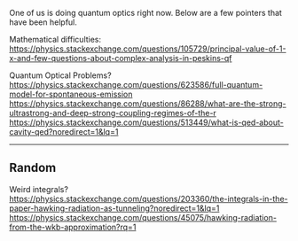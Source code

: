 One of us is doing quantum optics right now. Below are a few pointers that have been helpful.

Mathematical difficulties:  
https://physics.stackexchange.com/questions/105729/principal-value-of-1-x-and-few-questions-about-complex-analysis-in-peskins-qf

Quantum Optical Problems?  
https://physics.stackexchange.com/questions/623586/full-quantum-model-for-spontaneous-emission  
https://physics.stackexchange.com/questions/86288/what-are-the-strong-ultrastrong-and-deep-strong-coupling-regimes-of-the-r  
https://physics.stackexchange.com/questions/513449/what-is-qed-about-cavity-qed?noredirect=1&lq=1  


_________________________________________________________


## Random
Weird integrals?  
https://physics.stackexchange.com/questions/203360/the-integrals-in-the-paper-hawking-radiation-as-tunneling?noredirect=1&lq=1  
https://physics.stackexchange.com/questions/45075/hawking-radiation-from-the-wkb-approximation?rq=1

